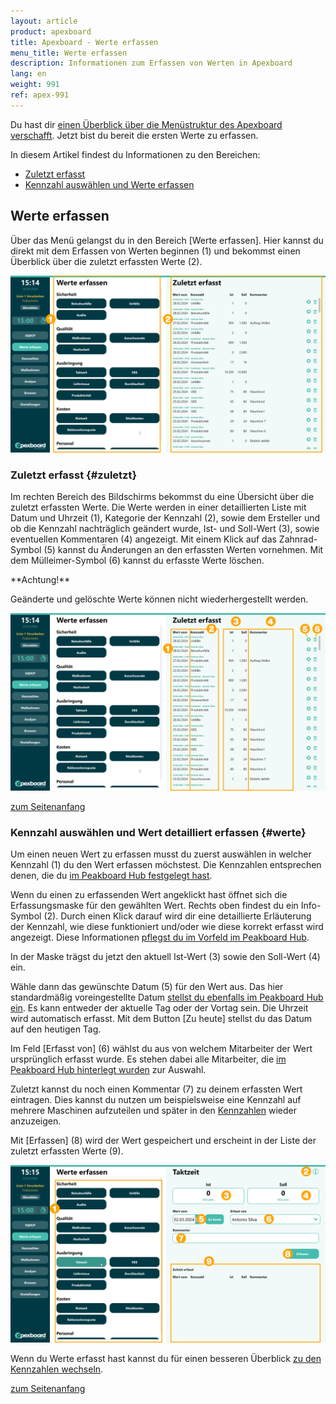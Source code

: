 ```yaml
---
layout: article
product: apexboard
title: Apexboard - Werte erfassen
menu_title: Werte erfassen
description: Informationen zum Erfassen von Werten in Apexboard
lang: en
weight: 991
ref: apex-991
---
```


Du hast dir [einen Überblick über die Menüstruktur des Apexboard verschafft](/apexboard/de-apexboard-menu-sqdcp.html). Jetzt bist du bereit die ersten Werte zu erfassen.

<a name="anfang"></a>

In diesem Artikel findest du Informationen zu den Bereichen:

* [Zuletzt erfasst](#zuletzt)
* [Kennzahl auswählen und Werte erfassen](#werte)

## Werte erfassen

Über das Menü gelangst du in den Bereich [Werte erfassen]. Hier kannst du direkt mit dem Erfassen von Werten beginnen (1) und bekommst einen Überblick über die zuletzt erfassten Werte (2).

![Werte erfassen](/assets/images/apexboard/capture/de_apexboard-capture-03.png)

### Zuletzt erfasst {#zuletzt}

Im rechten Bereich des Bildschirms bekommst du eine Übersicht über die zuletzt erfassten Werte. Die Werte werden in einer detaillierten Liste mit Datum und Uhrzeit (1), Kategorie der Kennzahl (2), sowie dem Ersteller und ob die Kennzahl nachträglich geändert wurde, Ist- und Soll-Wert (3), sowie eventuellen Kommentaren (4) angezeigt. Mit einem Klick auf das Zahnrad-Symbol (5) kannst du Änderungen an den erfassten Werten vornehmen. Mit dem Mülleimer-Symbol (6) kannst du erfasste Werte löschen.

<div class="box-warning" markdown="1">
**Achtung!**

Geänderte und gelöschte Werte können nicht wiederhergestellt werden.
</div>

![Zuletzt erfasst](/assets/images/apexboard/capture/de_apexboard-capture-04.png)

[zum Seitenanfang](#anfang)

### Kennzahl auswählen und Wert detailliert erfassen {#werte}

Um einen neuen Wert zu erfassen musst du zuerst auswählen in welcher Kennzahl (1) du den Wert erfassen möchstest. Die Kennzahlen entsprechen denen, die du [im Peakboard Hub festgelegt hast](/apexboard/de-apexboard-peakboard-hub.html).

Wenn du einen zu erfassenden Wert angeklickt hast öffnet sich die Erfassungsmaske für den gewählten Wert.
Rechts oben findest du ein Info-Symbol (2). Durch einen Klick darauf wird dir eine detaillierte Erläuterung der Kennzahl, wie diese funktioniert und/oder wie diese korrekt erfasst wird angezeigt. Diese Informationen [pflegst du im Vorfeld im Peakboard Hub](/apexboard/de-apexboard-peakboard-hub.html).

In der Maske trägst du jetzt den aktuell Ist-Wert (3) sowie den Soll-Wert (4) ein.

Wähle dann das gewünschte Datum (5) für den Wert aus. Das hier standardmäßig voreingestellte Datum [stellst du ebenfalls im Peakboard Hub ein](/apexboard/de-apexboard-peakboard-hub.html). Es kann entweder der aktuelle Tag oder der Vortag sein. Die Uhrzeit wird automatisch erfasst. Mit dem Button [Zu heute] stellst du das Datum auf den heutigen Tag.

Im Feld [Erfasst von] (6) wählst du aus von welchem Mitarbeiter der Wert ursprünglich erfasst wurde. Es stehen dabei alle Mitarbeiter, die [im Peakboard Hub hinterlegt wurden](/apexboard/de-apexboard-peakboard-hub.html) zur Auswahl.

Zuletzt kannst du noch einen Kommentar (7) zu deinem erfassten Wert eintragen. Dies kannst du nutzen um beispielsweise eine Kennzahl auf mehrere Maschinen aufzuteilen und später in den [Kennzahlen](/apexboard/de-apexboard-keyfigures.html) wieder anzuzeigen.

Mit [Erfassen] (8) wird der Wert gespeichert und erscheint in der Liste der zuletzt erfassten Werte (9).

![Wert erfassen](/assets/images/apexboard/capture/de_apexboard-capture-05.png)

Wenn du Werte erfasst hast kannst du für einen besseren Überblick [zu den Kennzahlen wechseln](/apexboard/de-apexboard-keyfigures.html).

[zum Seitenanfang](#anfang)
